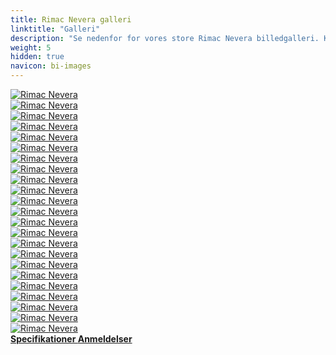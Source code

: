```yaml
---
title: Rimac Nevera galleri
linktitle: "Galleri"
description: "Se nedenfor for vores store Rimac Nevera billedgalleri. Klik på billederne for versioner i høj opløsning."
weight: 5
hidden: true
navicon: bi-images
---
```

<!-- markdownlint-disable MD033 -->
<div class="row" id ="my-gallery">
	<div class="pswp-grid-item col-6 col-md-4">
		<a href="https://media.evkx.net/multimedia/models/rimac/nevera/nevera/doors_1.jpg"
data-pswp-src="https://media.evkx.net/multimedia/models/rimac/nevera/nevera/doors_1.jpg"
data-pswp-width="3000"
data-pswp-height="2001" 
target="_blank">
			<img src="https://media.evkx.net/multimedia/models/rimac/nevera/nevera/doors_1_xst.jpg" alt="Rimac Nevera" class="img-fluid " />
		</a>
	</div>
	<div class="pswp-grid-item col-6 col-md-4">
		<a href="https://media.evkx.net/multimedia/models/rimac/nevera/nevera/doors_2.jpg"
data-pswp-src="https://media.evkx.net/multimedia/models/rimac/nevera/nevera/doors_2.jpg"
data-pswp-width="3000"
data-pswp-height="2000" 
target="_blank">
			<img src="https://media.evkx.net/multimedia/models/rimac/nevera/nevera/doors_2_xst.jpg" alt="Rimac Nevera" class="img-fluid " />
		</a>
	</div>
	<div class="pswp-grid-item col-6 col-md-4">
		<a href="https://media.evkx.net/multimedia/models/rimac/nevera/nevera/doors_3.jpg"
data-pswp-src="https://media.evkx.net/multimedia/models/rimac/nevera/nevera/doors_3.jpg"
data-pswp-width="3000"
data-pswp-height="2000" 
target="_blank">
			<img src="https://media.evkx.net/multimedia/models/rimac/nevera/nevera/doors_3_xst.jpg" alt="Rimac Nevera" class="img-fluid " />
		</a>
	</div>
	<div class="pswp-grid-item col-6 col-md-4">
		<a href="https://media.evkx.net/multimedia/models/rimac/nevera/nevera/exterior_1.jpg"
data-pswp-src="https://media.evkx.net/multimedia/models/rimac/nevera/nevera/exterior_1.jpg"
data-pswp-width="3000"
data-pswp-height="2000" 
target="_blank">
			<img src="https://media.evkx.net/multimedia/models/rimac/nevera/nevera/exterior_1_xst.jpg" alt="Rimac Nevera" class="img-fluid " />
		</a>
	</div>
	<div class="pswp-grid-item col-6 col-md-4">
		<a href="https://media.evkx.net/multimedia/models/rimac/nevera/nevera/exterior_2.jpg"
data-pswp-src="https://media.evkx.net/multimedia/models/rimac/nevera/nevera/exterior_2.jpg"
data-pswp-width="3000"
data-pswp-height="2000" 
target="_blank">
			<img src="https://media.evkx.net/multimedia/models/rimac/nevera/nevera/exterior_2_xst.jpg" alt="Rimac Nevera" class="img-fluid " />
		</a>
	</div>
	<div class="pswp-grid-item col-6 col-md-4">
		<a href="https://media.evkx.net/multimedia/models/rimac/nevera/nevera/exterior_3.jpg"
data-pswp-src="https://media.evkx.net/multimedia/models/rimac/nevera/nevera/exterior_3.jpg"
data-pswp-width="3000"
data-pswp-height="2000" 
target="_blank">
			<img src="https://media.evkx.net/multimedia/models/rimac/nevera/nevera/exterior_3_xst.jpg" alt="Rimac Nevera" class="img-fluid " />
		</a>
	</div>
	<div class="pswp-grid-item col-6 col-md-4">
		<a href="https://media.evkx.net/multimedia/models/rimac/nevera/nevera/exterior_4.jpg"
data-pswp-src="https://media.evkx.net/multimedia/models/rimac/nevera/nevera/exterior_4.jpg"
data-pswp-width="3000"
data-pswp-height="2000" 
target="_blank">
			<img src="https://media.evkx.net/multimedia/models/rimac/nevera/nevera/exterior_4_xst.jpg" alt="Rimac Nevera" class="img-fluid " />
		</a>
	</div>
	<div class="pswp-grid-item col-6 col-md-4">
		<a href="https://media.evkx.net/multimedia/models/rimac/nevera/nevera/exterior_5.jpg"
data-pswp-src="https://media.evkx.net/multimedia/models/rimac/nevera/nevera/exterior_5.jpg"
data-pswp-width="3000"
data-pswp-height="2000" 
target="_blank">
			<img src="https://media.evkx.net/multimedia/models/rimac/nevera/nevera/exterior_5_xst.jpg" alt="Rimac Nevera" class="img-fluid " />
		</a>
	</div>
	<div class="pswp-grid-item col-6 col-md-4">
		<a href="https://media.evkx.net/multimedia/models/rimac/nevera/nevera/exterior_6.jpg"
data-pswp-src="https://media.evkx.net/multimedia/models/rimac/nevera/nevera/exterior_6.jpg"
data-pswp-width="3000"
data-pswp-height="2000" 
target="_blank">
			<img src="https://media.evkx.net/multimedia/models/rimac/nevera/nevera/exterior_6_xst.jpg" alt="Rimac Nevera" class="img-fluid " />
		</a>
	</div>
	<div class="pswp-grid-item col-6 col-md-4">
		<a href="https://media.evkx.net/multimedia/models/rimac/nevera/nevera/exterior_7.jpg"
data-pswp-src="https://media.evkx.net/multimedia/models/rimac/nevera/nevera/exterior_7.jpg"
data-pswp-width="3000"
data-pswp-height="2002" 
target="_blank">
			<img src="https://media.evkx.net/multimedia/models/rimac/nevera/nevera/exterior_7_xst.jpg" alt="Rimac Nevera" class="img-fluid " />
		</a>
	</div>
	<div class="pswp-grid-item col-6 col-md-4">
		<a href="https://media.evkx.net/multimedia/models/rimac/nevera/nevera/exterior_8.jpg"
data-pswp-src="https://media.evkx.net/multimedia/models/rimac/nevera/nevera/exterior_8.jpg"
data-pswp-width="3000"
data-pswp-height="2000" 
target="_blank">
			<img src="https://media.evkx.net/multimedia/models/rimac/nevera/nevera/exterior_8_xst.jpg" alt="Rimac Nevera" class="img-fluid " />
		</a>
	</div>
	<div class="pswp-grid-item col-6 col-md-4">
		<a href="https://media.evkx.net/multimedia/models/rimac/nevera/nevera/exterior_9.jpeg"
data-pswp-src="https://media.evkx.net/multimedia/models/rimac/nevera/nevera/exterior_9.jpeg"
data-pswp-width="3000"
data-pswp-height="2000" 
target="_blank">
			<img src="https://media.evkx.net/multimedia/models/rimac/nevera/nevera/exterior_9_xst.jpeg" alt="Rimac Nevera" class="img-fluid " />
		</a>
	</div>
	<div class="pswp-grid-item col-6 col-md-4">
		<a href="https://media.evkx.net/multimedia/models/rimac/nevera/nevera/frontseats_1.jpg"
data-pswp-src="https://media.evkx.net/multimedia/models/rimac/nevera/nevera/frontseats_1.jpg"
data-pswp-width="3000"
data-pswp-height="2001" 
target="_blank">
			<img src="https://media.evkx.net/multimedia/models/rimac/nevera/nevera/frontseats_1_xst.jpg" alt="Rimac Nevera" class="img-fluid " />
		</a>
	</div>
	<div class="pswp-grid-item col-6 col-md-4">
		<a href="https://media.evkx.net/multimedia/models/rimac/nevera/nevera/frontseats_2.jpeg"
data-pswp-src="https://media.evkx.net/multimedia/models/rimac/nevera/nevera/frontseats_2.jpeg"
data-pswp-width="3000"
data-pswp-height="2002" 
target="_blank">
			<img src="https://media.evkx.net/multimedia/models/rimac/nevera/nevera/frontseats_2_xst.jpeg" alt="Rimac Nevera" class="img-fluid " />
		</a>
	</div>
	<div class="pswp-grid-item col-6 col-md-4">
		<a href="https://media.evkx.net/multimedia/models/rimac/nevera/nevera/headlights_1.jpg"
data-pswp-src="https://media.evkx.net/multimedia/models/rimac/nevera/nevera/headlights_1.jpg"
data-pswp-width="3000"
data-pswp-height="2002" 
target="_blank">
			<img src="https://media.evkx.net/multimedia/models/rimac/nevera/nevera/headlights_1_xst.jpg" alt="Rimac Nevera" class="img-fluid " />
		</a>
	</div>
	<div class="pswp-grid-item col-6 col-md-4">
		<a href="https://media.evkx.net/multimedia/models/rimac/nevera/nevera/interior_1.jpg"
data-pswp-src="https://media.evkx.net/multimedia/models/rimac/nevera/nevera/interior_1.jpg"
data-pswp-width="3000"
data-pswp-height="2000" 
target="_blank">
			<img src="https://media.evkx.net/multimedia/models/rimac/nevera/nevera/interior_1_xst.jpg" alt="Rimac Nevera" class="img-fluid " />
		</a>
	</div>
	<div class="pswp-grid-item col-6 col-md-4">
		<a href="https://media.evkx.net/multimedia/models/rimac/nevera/nevera/interior_2.jpg"
data-pswp-src="https://media.evkx.net/multimedia/models/rimac/nevera/nevera/interior_2.jpg"
data-pswp-width="3000"
data-pswp-height="1999" 
target="_blank">
			<img src="https://media.evkx.net/multimedia/models/rimac/nevera/nevera/interior_2_xst.jpg" alt="Rimac Nevera" class="img-fluid " />
		</a>
	</div>
	<div class="pswp-grid-item col-6 col-md-4">
		<a href="https://media.evkx.net/multimedia/models/rimac/nevera/nevera/interior_3.jpg"
data-pswp-src="https://media.evkx.net/multimedia/models/rimac/nevera/nevera/interior_3.jpg"
data-pswp-width="3000"
data-pswp-height="2000" 
target="_blank">
			<img src="https://media.evkx.net/multimedia/models/rimac/nevera/nevera/interior_3_xst.jpg" alt="Rimac Nevera" class="img-fluid " />
		</a>
	</div>
	<div class="pswp-grid-item col-6 col-md-4">
		<a href="https://media.evkx.net/multimedia/models/rimac/nevera/nevera/interior_4.jpg"
data-pswp-src="https://media.evkx.net/multimedia/models/rimac/nevera/nevera/interior_4.jpg"
data-pswp-width="3000"
data-pswp-height="2000" 
target="_blank">
			<img src="https://media.evkx.net/multimedia/models/rimac/nevera/nevera/interior_4_xst.jpg" alt="Rimac Nevera" class="img-fluid " />
		</a>
	</div>
	<div class="pswp-grid-item col-6 col-md-4">
		<a href="https://media.evkx.net/multimedia/models/rimac/nevera/nevera/main_1.jpg"
data-pswp-src="https://media.evkx.net/multimedia/models/rimac/nevera/nevera/main_1.jpg"
data-pswp-width="3000"
data-pswp-height="1999" 
target="_blank">
			<img src="https://media.evkx.net/multimedia/models/rimac/nevera/nevera/main_1_xst.jpg" alt="Rimac Nevera" class="img-fluid " />
		</a>
	</div>
	<div class="pswp-grid-item col-6 col-md-4">
		<a href="https://media.evkx.net/multimedia/models/rimac/nevera/nevera/rearlights_1.jpeg"
data-pswp-src="https://media.evkx.net/multimedia/models/rimac/nevera/nevera/rearlights_1.jpeg"
data-pswp-width="3000"
data-pswp-height="2000" 
target="_blank">
			<img src="https://media.evkx.net/multimedia/models/rimac/nevera/nevera/rearlights_1_xst.jpeg" alt="Rimac Nevera" class="img-fluid " />
		</a>
	</div>
	<div class="pswp-grid-item col-6 col-md-4">
		<a href="https://media.evkx.net/multimedia/models/rimac/nevera/nevera/screens_1.jpg"
data-pswp-src="https://media.evkx.net/multimedia/models/rimac/nevera/nevera/screens_1.jpg"
data-pswp-width="3000"
data-pswp-height="2000" 
target="_blank">
			<img src="https://media.evkx.net/multimedia/models/rimac/nevera/nevera/screens_1_xst.jpg" alt="Rimac Nevera" class="img-fluid " />
		</a>
	</div>
	<div class="pswp-grid-item col-6 col-md-4">
		<a href="https://media.evkx.net/multimedia/models/rimac/nevera/nevera/wheels_1.jpg"
data-pswp-src="https://media.evkx.net/multimedia/models/rimac/nevera/nevera/wheels_1.jpg"
data-pswp-width="3000"
data-pswp-height="2000" 
target="_blank">
			<img src="https://media.evkx.net/multimedia/models/rimac/nevera/nevera/wheels_1_xst.jpg" alt="Rimac Nevera" class="img-fluid " />
		</a>
	</div>
</div>
<script type="module">
  import PhotoSwipeLightbox from '/js/photoswipe-lightbox.esm.js';
    const lightbox = new PhotoSwipeLightbox({
       gallery: '#my-gallery',
        children: 'a',
        pswpModule: () => import('/js/photoswipe.esm.js')
    });
lightbox.init();
</script>
<div class="mt-3 mb-3">
<a href="../specifications/" class="text-decoration-none text-black">
<strong><i class="bi-arrow-left"></i> Specifikationer </strong>
</a>
<a href="../reviews/" class="text-decoration-none text-black float-end">
<strong>Anmeldelser <i class="bi-arrow-right"></i></strong>
</a>
</div>
